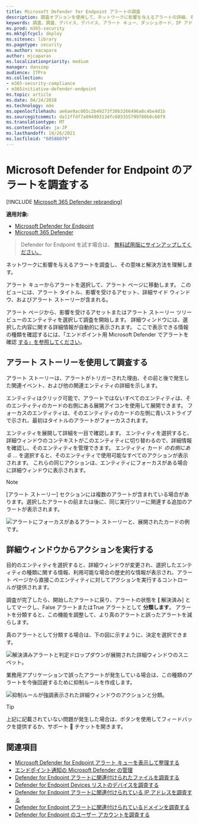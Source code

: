 ```yaml
---
title: Microsoft Defender for Endpoint アラートの調査
description: 調査オプションを使用して、ネットワークに影響を与えるアラートの詳細、その意味、解決方法を確認します。
keywords: 調査、調査、デバイス、デバイス、アラート キュー、ダッシュボード、IP アドレス、ファイル、提出、提出、詳細分析、タイムライン、検索、ドメイン、URL、IP
ms.prod: m365-security
ms.mktglfcycl: deploy
ms.sitesec: library
ms.pagetype: security
ms.author: macapara
author: mjcaparas
ms.localizationpriority: medium
manager: dansimp
audience: ITPro
ms.collection:
- m365-security-compliance
- m365initiative-defender-endpoint
ms.topic: article
ms.date: 04/24/2018
ms.technology: mde
ms.openlocfilehash: ae6ae9ac805c2b49273f30b3266496a8c4be4d1b
ms.sourcegitcommit: da11ffdf7a09490313dfc603355799f80b0c60f9
ms.translationtype: MT
ms.contentlocale: ja-JP
ms.lasthandoff: 10/26/2021
ms.locfileid: "60588079"
---
```

# <a name="investigate-alerts-in-microsoft-defender-for-endpoint"></a>Microsoft Defender for Endpoint のアラートを調査する

[!INCLUDE [Microsoft 365 Defender rebranding](../../includes/microsoft-defender.md)]

**適用対象:**
- [Microsoft Defender for Endpoint](https://go.microsoft.com/fwlink/p/?linkid=2154037)
- [Microsoft 365 Defender](https://go.microsoft.com/fwlink/?linkid=2118804)

> Defender for Endpoint を試す場合は、 [無料試用版にサインアップしてください。](https://signup.microsoft.com/create-account/signup?products=7f379fee-c4f9-4278-b0a1-e4c8c2fcdf7e&ru=https://aka.ms/MDEp2OpenTrial?ocid=docs-wdatp-investigatealerts-abovefoldlink)

ネットワークに影響を与えるアラートを調査し、その意味と解決方法を理解します。

アラート キューからアラートを選択して、アラート ページに移動します。 このビューには、アラート タイトル、影響を受けるアセット、詳細サイド ウィンドウ、およびアラート ストーリーが含まれる。

アラート ページから、影響を受けるアセットまたはアラート ストーリー ツリー ビューのエンティティを選択して調査を開始します。 詳細ウィンドウには、選択した内容に関する詳細情報が自動的に表示されます。 ここで表示できる情報の種類を確認するには、「エンドポイント用 Microsoft Defender でアラートを確認 [する」を参照してください](/microsoft-365/security/defender-endpoint/review-alerts)。

## <a name="investigate-using-the-alert-story"></a>アラート ストーリーを使用して調査する

アラート ストーリーは、アラートがトリガーされた理由、その前と後で発生した関連イベント、および他の関連エンティティの詳細を示します。

エンティティはクリック可能で、アラートではないすべてのエンティティは、そのエンティティのカードの右側にある展開アイコンを使用して展開できます。 フォーカスのエンティティは、そのエンティティのカードの左側に青いストライプで示され、最初はタイトルのアラートがフォーカスされます。

エンティティを展開して詳細を一目で確認します。 エンティティを選択すると、詳細ウィンドウのコンテキストがこのエンティティに切り替わるので、詳細情報を確認し、そのエンティティを管理できます。 エンティティ カード *の右側にある ...* を選択すると、そのエンティティで使用可能なすべてのアクションが表示されます。 これらの同じアクションは、エンティティにフォーカスがある場合に詳細ウィンドウに表示されます。

> [!NOTE]
> [アラート ストーリー] セクションには複数のアラートが含まれている場合があります。選択したアラートの前または後に、同じ実行ツリーに関連する追加のアラートが表示されます。

![アラートにフォーカスがあるアラート ストーリーと、展開されたカードの例です。](images/alert-story-tree.png)

## <a name="take-action-from-the-details-pane"></a>詳細ウィンドウからアクションを実行する

目的のエンティティを選択すると、詳細ウィンドウが変更され、選択したエンティティの種類に関する情報、利用可能な場合の歴史的な情報が表示され、アラート ページから直接このエンティティに対してアクションを実行するコントロールが提供されます。

調査が完了したら、開始したアラートに戻り、アラートの状態を **[** 解決済み] としてマークし、False アラートまたはTrue アラートとして **分類します**。 アラートを分類すると、この機能を調整して、より真のアラートと誤ったアラートを減らします。

真のアラートとして分類する場合は、下の図に示すように、決定を選択できます。

![解決済みアラートと判定ドロップダウンが展開された詳細ウィンドウのスニペット。](images/alert-details-resolved-true.png)

業務用アプリケーションで誤ったアラートが発生している場合は、この種類のアラートを今後回避するために抑制ルールを作成します。

![抑制ルールが強調表示された詳細ウィンドウのアクションと分類。](images/alert-false-suppression-rule.png)

> [!TIP]
> 上記に記載されていない問題が発生した場合は、ボタンを使用してフィードバックを提供するか、サポート 🙂 チケットを開きます。


## <a name="related-topics"></a>関連項目
- [Microsoft Defender for Endpoint アラート キューを表示して整理する](alerts-queue.md)
- [エンドポイント通知の Microsoft Defender の管理](manage-alerts.md)
- [Defender for Endpoint アラートに関連付けられたファイルを調査する](investigate-files.md)
- [Defender for Endpoint Devices リストのデバイスを調査する](investigate-machines.md)
- [Defender for Endpoint アラートに関連付けられている IP アドレスを調査する](investigate-ip.md)
- [Defender for Endpoint アラートに関連付けられているドメインを調査する](investigate-domain.md)
- [Defender for Endpoint のユーザー アカウントを調査する](investigate-user.md)


